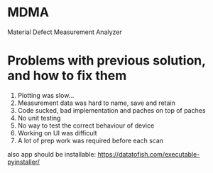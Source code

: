 # MDMA
Material Defect Measurement Analyzer


# Problems with previous solution, and how to fix them
1. Plotting was slow...
2. Measurement data was hard to name, save and retain
3. Code sucked, bad implementation and paches on top of paches
4. No unit testing
5. No way to test the correct behaviour of device 
6. Working on UI was difficult
7. A lot of prep work was required before each scan


also app should be installable: https://datatofish.com/executable-pyinstaller/
